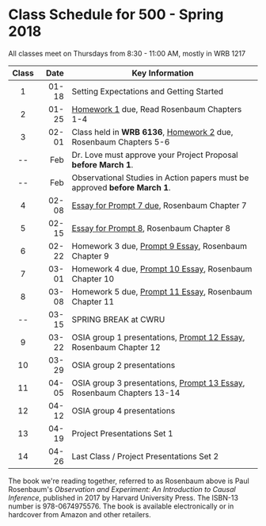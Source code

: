 # Class Schedule for 500 - Spring 2018

All classes meet on Thursdays from 8:30 - 11:00 AM, mostly in WRB 1217

Class | Date | Key Information
:---: | -----------: | ----------------------------------------------------------------------------------------------
1 | 01-18 | Setting Expectations and Getting Started
2 | 01-25 | [Homework 1](https://github.com/THOMASELOVE/500-2018/tree/master/assignments/homework1) due, Read Rosenbaum Chapters 1-4
3 | 02-01 | Class held in **WRB 6136**, [Homework 2](https://github.com/THOMASELOVE/500-2018/tree/master/assignments/homework2) due, Rosenbaum Chapters 5-6
-- | Feb | Dr. Love must approve your Project Proposal **before March 1**. 
-- | Feb | Observational Studies in Action papers must be approved **before March 1**. 
4 | 02-08 | [Essay for Prompt 7 due](https://github.com/THOMASELOVE/500-2018/blob/master/assignments/essayprompts.md#prompt-for-chapter-7-elaborate-theories-due-before-class-4), Rosenbaum Chapter 7
5 | 02-15 | [Essay for Prompt 8](https://github.com/THOMASELOVE/500-2018/blob/master/assignments/essayprompts.md#prompt-for-chapter-8-quasi-experimental-devices-due-before-class-5), Rosenbaum Chapter 8
6 | 02-22 | Homework 3 due, [Prompt 9 Essay](https://github.com/THOMASELOVE/500-2018/blob/master/assignments/essayprompts.md#prompt-for-chapter-9-sensitivity-to-bias-due-before-class-6), Rosenbaum Chapter 9
7 | 03-01 | Homework 4 due, [Prompt 10 Essay](https://github.com/THOMASELOVE/500-2018/blob/master/assignments/essayprompts.md#prompt-for-chapter-10-design-sensitivity-due-before-class-7), Rosenbaum Chapter 10
8 | 03-08 | Homework 5 due, [Prompt 11 Essay](https://github.com/THOMASELOVE/500-2018/blob/master/assignments/essayprompts.md#prompt-for-chapter-11-matching-techniques-due-before-class-8), Rosenbaum Chapter 11
-- | 03-15 | SPRING BREAK at CWRU
9 | 03-22 | OSIA group 1 presentations, [Prompt 12 Essay](https://github.com/THOMASELOVE/500-2018/blob/master/assignments/essayprompts.md#prompt-for-chapter-12-biases-from-general-dispositions-due-before-class-9), Rosenbaum Chapter 12
10 | 03-29 | OSIA group 2 presentations
11 | 04-05 | OSIA group 3 presentations, [Prompt 13 Essay](https://github.com/THOMASELOVE/500-2018/blob/master/assignments/essayprompts.md#prompt-for-chapter-13-instruments-due-before-class-11), Rosenbaum Chapters 13-14
12 | 04-12 | OSIA group 4 presentations
13 | 04-19 | Project Presentations Set 1
14 | 04-26 | Last Class / Project Presentations Set 2

The book we're reading together, referred to as Rosenbaum above is Paul Rosenbaum's *Observation and Experiment: An Introduction to Causal Inference*, published in 2017 by Harvard University Press. The ISBN-13 number is 978-0674975576. The book is available electronically or in hardcover from Amazon and other retailers.

